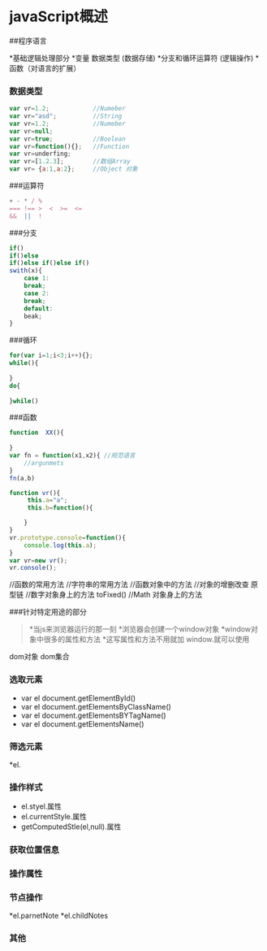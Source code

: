 # javaScript概述

##程序语言

  *基础逻辑处理部分
  *变量 数据类型 (数据存储)
  *分支和循环运算符    (逻辑操作)
  *函数（对语言的扩展）
   ### 数据类型
```javascript
var vr=1.2;            //Numeber
var vr="asd";          //String
var vr=1.2;            //Numeber
var vr=null; 
var vr=true;           //Boolean
var vr=function(){};   //Function
var vr=underfing;
var vr=[1.2.3];        //数组Array
var vr= {a:1,a:2};     //Object 对象
```
###运算符
```javascript
+ - * / %
=== !== >  <  >=  <=
&&  ||  !
```
###分支
```javascript
if()
if()else
if()else if()else if()
swith(x){
	case 1:
	break;
	case 2:
	break;
	default:
	beak;
}
```
###循环
```javascript
for(var i=1;i<3;i++){};
while(){
	
}
do{
	
}while()
```
###函数
```javascript
function  XX(){
	
}
var fn = function(x1,x2){ //规范语言
	//argunmets
}
fn(a,b)

function vr(){
	 this.a="a";
	 this.b=function(){

	}
}
vr.prototype.console=function(){
	console.log(this.a);
}
var vr=new vr();
vr.console();
```
//函数的常用方法
//字符串的常用方法
//函数对象中的方法
//对象的增删改查 原型链
//数字对象身上的方法 toFixed()
//Math 对象身上的方法



###针对特定用途的部分
> *当js来浏览器运行的那一刻
> *浏览器会创建一个window对象
> *window对象中很多的属性和方法
> *这写属性和方法不用就加 window.就可以使用

dom对象  dom集合


### 选取元素

* var el document.getElementById()
* var el document.getElementsByClassName()
* var el document.getElementsBYTagName()
* var el document.getElementsName()

### 筛选元素
*el.
### 操作样式
* el.styel.属性
* el.currentStyle.属性
* getComputedStle(el,null).属性

### 获取位置信息

### 操作属性
### 节点操作
*el.parnetNote
*el.childNotes
### 其他